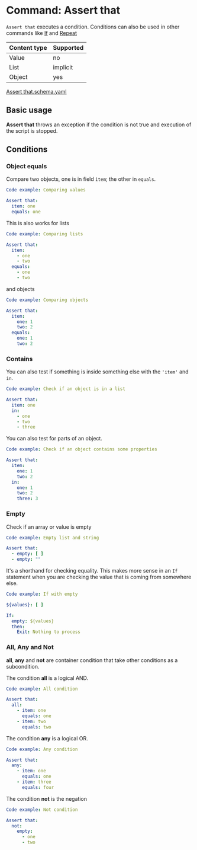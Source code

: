 # Command: Assert that

`Assert that` executes a condition. Conditions can also be used in other commands like [If](../control-flow/If.spec.md)
and [Repeat](../control-flow/Repeat.spec.md)

| Content type | Supported |
|--------------|-----------|
| Value        | no        |
| List         | implicit  |
| Object       | yes       |

[Assert that.schema.yaml](schema/Assert%20that.schema.yaml)

## Basic usage

**Assert that** throws an exception if the condition is not true and execution of the script is stopped.

## Conditions

### Object equals

Compare two objects, one is in field `item`; the other in `equals`.

```yaml instacli
Code example: Comparing values

Assert that:
  item: one
  equals: one
```

This is also works for lists

```yaml instacli
Code example: Comparing lists

Assert that:
  item:
    - one
    - two
  equals:
    - one
    - two
```

and objects

```yaml instacli
Code example: Comparing objects

Assert that:
  item:
    one: 1
    two: 2
  equals:
    one: 1
    two: 2
```

### Contains

You can also test if something is inside something else with the `'item'` and `in`.

```yaml instacli
Code example: Check if an object is in a list

Assert that:
  item: one
  in:
    - one
    - two
    - three
```

You can also test for parts of an object.

```yaml instacli
Code example: Check if an object contains some properties

Assert that:
  item:
    one: 1
    two: 2
  in:
    one: 1
    two: 2
    three: 3
```

### Empty

Check if an array or value is empty

```yaml instacli
Code example: Empty list and string

Assert that:
  - empty: [ ]
  - empty: ""
```

It's a shorthand for checking equality. This makes more sense in an `If` statement when you are checking the value that
is coming from somewhere else.

```yaml instacli
Code example: If with empty

${values}: [ ]

If:
  empty: ${values}
  then:
    Exit: Nothing to process
```

### All, Any and Not

**all**, **any** and **not** are container condition that take other conditions as a subcondition.

The condition **all** is a logical AND.

```yaml instacli
Code example: All condition

Assert that:
  all:
    - item: one
      equals: one
    - item: two
      equals: two
```

The condition **any** is a logical OR.

```yaml instacli
Code example: Any condition

Assert that:
  any:
    - item: one
      equals: one
    - item: three
      equals: four
```

The condition **not** is the negation

```yaml instacli
Code example: Not condition

Assert that:
  not:
    empty:
      - one
      - two
```


